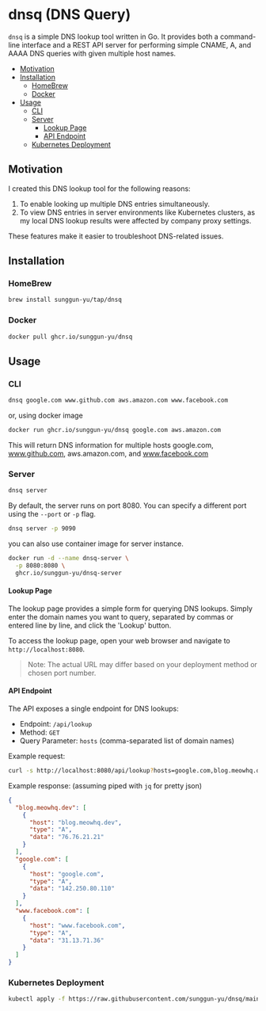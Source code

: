 # dnsq (DNS Query)

`dnsq` is a simple DNS lookup tool written in Go. It provides both a command-line interface and a REST API server for performing simple CNAME, A, and AAAA DNS queries with given multiple host names.

- [Motivation](#motivation)
- [Installation](#installation)
  - [HomeBrew](#homebrew)
  - [Docker](#docker)
- [Usage](#usage)
  - [CLI](#cli)
  - [Server](#server)
    - [Lookup Page](#lookup-page)
    - [API Endpoint](#api-endpoint)
  - [Kubernetes Deployment](#kubernetes-deployment)

## Motivation

I created this DNS lookup tool for the following reasons:

1. To enable looking up multiple DNS entries simultaneously.
1. To view DNS entries in server environments like Kubernetes clusters, as my local DNS lookup results were affected by company proxy settings.

These features make it easier to troubleshoot DNS-related issues.

## Installation

### HomeBrew

```bash
brew install sunggun-yu/tap/dnsq
```

### Docker

```bash
docker pull ghcr.io/sunggun-yu/dnsq
```

## Usage

### CLI

```bash
dnsq google.com www.github.com aws.amazon.com www.facebook.com
```

or, using docker image

```bash
docker run ghcr.io/sunggun-yu/dnsq google.com aws.amazon.com 
```

This will return DNS information for multiple hosts google.com, www.github.com, aws.amazon.com, and www.facebook.com

### Server

```bash
dnsq server
```

By default, the server runs on port 8080. You can specify a different port using the `--port` or `-p` flag.

```bash
dnsq server -p 9090
```

you can also use container image for server instance.

```bash
docker run -d --name dnsq-server \
  -p 8080:8080 \
  ghcr.io/sunggun-yu/dnsq-server
```

#### Lookup Page

The lookup page provides a simple form for querying DNS lookups. Simply enter the domain names you want to query, separated by commas or entered line by line, and click the 'Lookup' button.

To access the lookup page, open your web browser and navigate to `http://localhost:8080`.

> Note: The actual URL may differ based on your deployment method or chosen port number.

#### API Endpoint

The API exposes a single endpoint for DNS lookups:

- Endpoint: `/api/lookup`
- Method: `GET`
- Query Parameter: `hosts` (comma-separated list of domain names)

Example request:

```bash
curl -s http://localhost:8080/api/lookup?hosts=google.com,blog.meowhq.dev,www.facebook.com
```

Example response: (assuming piped with `jq` for pretty json)

```json
{
  "blog.meowhq.dev": [
    {
      "host": "blog.meowhq.dev",
      "type": "A",
      "data": "76.76.21.21"
    }
  ],
  "google.com": [
    {
      "host": "google.com",
      "type": "A",
      "data": "142.250.80.110"
    }
  ],
  "www.facebook.com": [
    {
      "host": "www.facebook.com",
      "type": "A",
      "data": "31.13.71.36"
    }
  ]
}
```

### Kubernetes Deployment

```bash
kubectl apply -f https://raw.githubusercontent.com/sunggun-yu/dnsq/main/manifests/install.yaml
```

